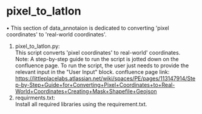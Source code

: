 # pixel_to_latlon

• This section of data_annotaion is dedicated to converting 'pixel coordinates' to 'real-world coordinates'.
1. pixel_to_latlon.py:<br>
This script converts 'pixel coordinates' to real-world' coordinates.<br>
Note: A step-by-step guide to run the script is jotted down on the confluence page. To run the script, the user just needs to provide the relevant input in the "User Input" block.
confluence page link: https://littleplacelabs.atlassian.net/wiki/spaces/PE/pages/113147914/Step-by-Step+Guide+for+Converting+Pixel+Coordinates+to+Real-World+Coordinates+Creating+Mask+Shapefile+Geojson
2. requirments.txt: <br>
Install all required libraries using the requirement.txt. <br>
